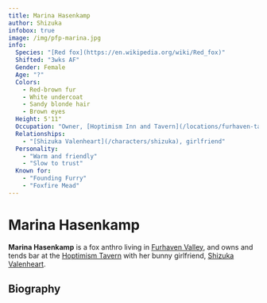 ```yaml
---
title: Marina Hasenkamp
author: Shizuka
infobox: true
image: /img/pfp-marina.jpg
info:
  Species: "[Red fox](https://en.wikipedia.org/wiki/Red_fox)"
  Shifted: "3wks AF"
  Gender: Female
  Age: "?"
  Colors:
    - Red-brown fur
    - White undercoat
    - Sandy blonde hair
    - Brown eyes
  Height: 5'11"
  Occupation: "Owner, [Hoptimism Inn and Tavern](/locations/furhaven-tavern)"
  Relationships:
    - "[Shizuka Valenheart](/characters/shizuka), girlfriend"
  Personality:
    - "Warm and friendly"
    - "Slow to trust"
  Known for:
    - "Founding Furry"
    - "Foxfire Mead"
---
```


# Marina Hasenkamp

**Marina Hasenkamp** is a fox anthro living in [Furhaven
Valley](/locations/furhaven), and owns and tends bar at the [Hoptimism
Tavern](/locations/furhaven-tavern) with her bunny girlfriend, [Shizuka
Valenheart](/characters/shizuka).

<!--toc-->

## Biography
